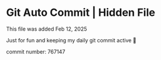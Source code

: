 # Git Auto Commit | Hidden File

This file was added Feb 12, 2025

Just for fun and keeping my daily git commit active 🤪

commit number: 767147
